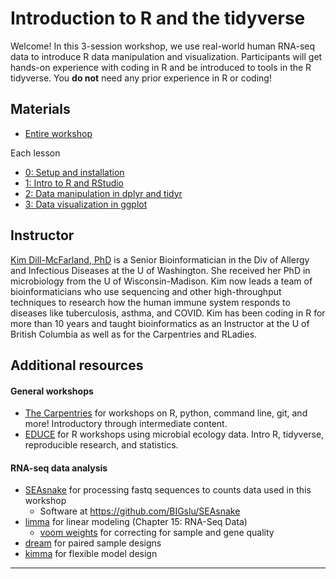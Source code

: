 # Introduction to R and the tidyverse

Welcome! In this 3-session workshop, we use real-world human RNA-seq data to introduce R data manipulation and visualization. Participants will get hands-on experience with coding in R and be introduced to tools in the R tidyverse. You **do not** need any prior experience in R or coding!

## Materials

* [Entire workshop][workshop]

Each lesson

* [0: Setup and installation][lesson0]
* [1: Intro to R and RStudio][lesson1]
* [2: Data manipulation in dplyr and tidyr][lesson2]
* [3: Data visualization in ggplot][lesson3]

## Instructor

[Kim Dill-McFarland, PhD](https://kdillmcfarland.github.io/) is a Senior Bioinformatician in the Div of Allergy and Infectious Diseases at the U of Washington. She received her PhD in microbiology from the U of Wisconsin-Madison. Kim now leads a team of bioinformaticians who use sequencing and other high-throughput techniques to research how the human immune system responds to diseases like tuberculosis, asthma, and COVID. Kim has been coding in R for more than 10 years and taught bioinformatics as an Instructor at the U of British Columbia as well as for the Carpentries and RLadies.

## Additional resources

#### General workshops 

* [The Carpentries](https://carpentries.org/workshops/#workshop-curriculum) for workshops on R, python, command line, git, and more! Introductory through intermediate content.
* [EDUCE](https://educe-ubc.github.io/workshops/) for R workshops using microbial ecology data. Intro R, tidyverse, reproducible research, and statistics.

#### RNA-seq data analysis

* [SEAsnake](https://bigslu.github.io/SEAsnake/vignette/SEAsnake_vignette.html) for processing fastq sequences to counts data used in this workshop
    * Software at <https://github.com/BIGslu/SEAsnake>
* [limma](http://bioconductor.org/packages/devel/bioc/vignettes/limma/inst/doc/usersguide.pdf) for linear modeling (Chapter 15: RNA-Seq Data)
    * [voom weights](https://genomebiology.biomedcentral.com/articles/10.1186/gb-2014-15-2-r29) for correcting for sample and gene quality
* [dream](https://www.bioconductor.org/packages/devel/bioc/vignettes/variancePartition/inst/doc/dream.html) for paired sample designs
* [kimma](https://github.com/BIGslu/tutorials/blob/main/RNAseq/3.Hawn_RNAseq_voom.to.DEG.pdf) for flexible model design

***

[lesson0]: https://bigslu.github.io/workshops/2022.08.15_R.tidyverse.workshop/0_setup.html
[lesson1]: https://bigslu.github.io/workshops/2022.08.15_R.tidyverse.workshop/1_introR.html
[lesson2]: https://bigslu.github.io/workshops/2022.08.15_R.tidyverse.workshop/2_tidyverse.html
[lesson3]: https://bigslu.github.io/workshops/2022.08.15_R.tidyverse.workshop/3_ggplot.html
[workshop]: https://bigslu.github.io/workshops/2022.08.15_R.tidyverse.workshop/tidyverse_RNAseq.html

